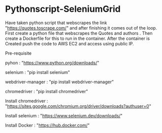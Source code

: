 # Pythonscript-SeleniumGrid
Have taken python script that webscrapes the link "https://quotes.toscrape.com/"  and after finishing it comes out of the loop.
First create a python file that webscrapes the Quotes and authors .
Then create a Dockerfile for this to run in the container.
After the container is Created push the code to AWS EC2 and access using public IP.

Pre-requisite

pyhon : "https://www.python.org/downloads/"

selenium : "pip install selenium"

webdriver-manager : "pip install webdriver-manager"

chromedriver : "pip install chromedriver"

Install chromedriver : "https://sites.google.com/chromium.org/driver/downloads?authuser=0"

Install selenium : "https://www.selenium.dev/downloads/"

Install Docker : "https://hub.docker.com/"
